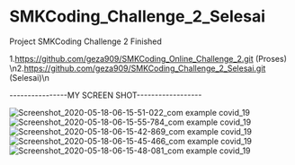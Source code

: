 # SMKCoding_Challenge_2_Selesai
Project SMKCoding Challenge 2 Finished

1.https://github.com/geza909/SMKCoding_Online_Challenge_2.git (Proses)
\n2.https://github.com/geza909/SMKCoding_Challenge_2_Selesai.git (Selesai)\n

----------------MY SCREEN SHOT------------------

![Screenshot_2020-05-18-06-15-51-022_com example covid_19](https://user-images.githubusercontent.com/64690130/82162852-5ba25580-985c-11ea-9e58-765a21269191.jpg)
![Screenshot_2020-05-18-06-15-55-784_com example covid_19](https://user-images.githubusercontent.com/64690130/82162856-5e04af80-985c-11ea-91a3-b249669aae31.jpg)
![Screenshot_2020-05-18-06-15-42-869_com example covid_19](https://user-images.githubusercontent.com/64690130/82162858-5f35dc80-985c-11ea-990e-682b245481b0.jpg)
![Screenshot_2020-05-18-06-15-45-466_com example covid_19](https://user-images.githubusercontent.com/64690130/82162861-60670980-985c-11ea-9630-5b3f55f052f8.jpg)
![Screenshot_2020-05-18-06-15-48-081_com example covid_19](https://user-images.githubusercontent.com/64690130/82162864-61983680-985c-11ea-8ec2-c384ed8721d6.jpg)

